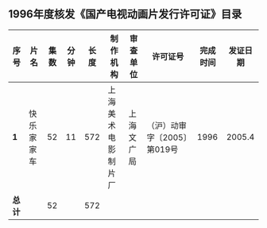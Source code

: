 ## 1996年度核发《国产电视动画片发行许可证》目录

 序号 | 片名 | 集数 | 分钟 | 长度 | 制作机构 | 审查单位 | 许可证号 | 完成时间 | 发证日期 
---|---|---|---|---|---|---|---|---|---
 **1** | 快乐家家车 | 52 | 11 | 572 | 上海美术电影制片厂 | 上海文广局 | （沪）动审字〔2005〕第019号 | 1996 | 2005.4 
 **总计** |  | 52 |  | 572 |  |  |  |  |  